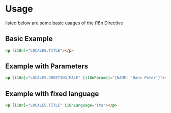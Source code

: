 Usage
======

listed below are some basic usages of the i18n Directive

Basic Example
------
```html
<p [i18n]="LOCALES.TITLE"></p>
```

Example with Parameters
------
```html
<p [i18n]="LOCALES.GREETING_MALE" [i18nParams]="{NAME: 'Hans Peter'}"></p>

```

Example with fixed language
------
```html
<p [i18n]="LOCALES.TITLE" i18nLanguage="ita"></p>
```

